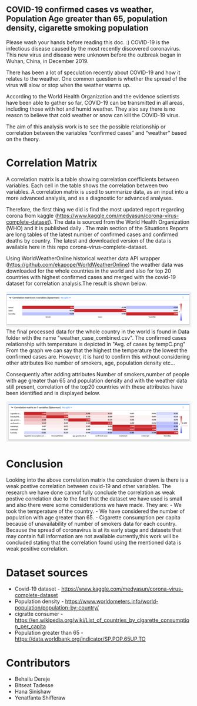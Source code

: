 ## COVID-19 confirmed cases vs weather, Population Age greater than 65, population density, cigarette smoking population
Please wash your hands before reading this doc. :)
COVID-19 is the infectious disease caused by the most recently discovered coronavirus. This new virus and disease were unknown before the outbreak began in Wuhan, China, in December 2019.

There has been a lot of speculation recently about COVID-19 and how it relates to the weather. One common question is whether the spread of the virus will slow or stop when the weather warms up.

According to the World Health Organization and the evidence scientists have been able to gather so far, COVID-19 can be transmitted in all areas, including those with hot and humid weather. They also say there is no reason to believe that cold weather or snow can kill the COVID-19 virus. 

The aim of this analysis work is to see the possible relationship or correlation between the variables “confirmed cases” and “weather” based on the theory.

# Correlation Matrix 
A correlation matrix is a table showing correlation coefficients between variables. Each cell in the table shows the correlation between two variables. A correlation matrix is used to summarize data, as an input into a more advanced analysis, and as a diagnostic for advanced analyses.

Therefore, the first thing we did is find the most updated report regarding corona from kaggle (https://www.kaggle.com/medyasun/corona-virus-complete-dataset). The data is sourced from the World Health Organization (WHO) and it is published daily . The main section of the Situations Reports are long tables of the latest number of confirmed cases and confirmed deaths by country. The latest and downloaded version of the data is available here in this repo corona-virus-complete-dataset.

Using WorldWeatherOnline historical weather data API wrapper (https://github.com/ekapope/WorldWeatherOnline) the weather data was downloaded for the whole countries in the world and also for top 20 countries with highest confirmed cases and merged with the covid-19 dataset for correlation analysis.The result is shown below.

![Correlation Matrix](covid_for_all_countries.png)
The final processed data for the whole country in the world is found in Data folder with the name "weather_case_combined.csv". The confirmed cases relationship with temperature is depicted in "Avg. of cases by tempC.png" From the graph we can say that the highest the temperature the lowest the confirmed cases are. However, it is hard to confirm this without considering other attributes like number of smokers, age, population density etc...

Consequently after adding attributes Number of smokers,number of people with age greater than 65 and population density and with the weather data still present, correlation of the top20 countries with these attributes have been identified and is displayed below.

![Correlation Matrix](spreaman_correlation_matrix.png)



# Conclusion

Looking into the above correlation matrix the conclusion drawn is there is a weak postive correlation between covid-19 and other variables. The research we have done cannot fully conclude the correlation as weak postive correlation due to the fact that the dataset we have used is small and also there were some considerations we have made. They are:
            - We took the temperature of the country.
            - We have considered the number of population with age greater than 65.
            - Cigarette consumption per capita because of unavailability of number of smokers data for each country.
Because the spread of coronavirus is at its early stage and datasets that may contain full information are not available currently,this work will be concluded stating that the correlation found using the mentioned data is weak positive correlation. 

# Dataset sources

- Covid-19 dataset -  https://www.kaggle.com/medyasun/corona-virus-complete-dataset
- Population density - https://www.worldometers.info/world-population/population-by-country/
- cigratte consumer - https://en.wikipedia.org/wiki/List_of_countries_by_cigarette_consumption_per_capita
- Population greater than 65 - https://data.worldbank.org/indicator/SP.POP.65UP.TO


# Contributors

- Behailu Dereje
- Bitseat Tadesse
- Hana Sinishaw
- Yenatfanta Shifferaw
